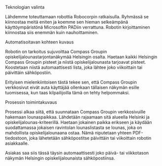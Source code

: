 Teknologian valinta

Lähdemme toteuttamaan robottia Robocorpin ratkaisulla. Ryhmässä se kiinnostaa meitä eniten ja koemme sen hieman selkeämpänä käyttöympäristönä Microsoftin PADiin verrattuna. Robotin kirjoittaminen kiinnostaa siis enemmän kuin nauhoittaminen.

Automatisoitavan kohteen kuvaus

Robotin on tarkoitus sujuvoittaa Compass Groupin opiskelijalounastarjontanäkymää Helsingin osalta. Haetaan kaikki Helsingin Compass Groupin pisteet ja niistä opiskelijalounasta tarjoavat pisteet. Koostetaan niistä automaattisesti lista, joka lähtee joko viikoittain tai päivittäin sähköpostiin.

Erityisen mielenkiintoisen tästä tekee sen, että Compass Groupin verkkosivut eivät auta käyttäjää ollenkaan tällaisen näkymän esille tuomisessa, kun taas kilpailijoilla tämä on tehty helpommaksi.

Prosessin toimintakuvaus

Prosessi alkaa siitä, että suunnataan Compass Groupin verkkosivuille hakemaan lounaspaikkaa. Lähdetään rajaamaan sitä alueella Helsinki ja opiskelijalounas-kriteerillä. Haetaan jokainen paikka erikseen ja käydään suodattamassa jokaisen ravintolan lounaslistasta se lounas, joka on mahdollista opiskelijalounaana ostaa. Nämä niputetaan yhteen PDF-tiedostoon, joka lähetetään sähköpostitse päivittäin tai viikoittain robotin asiakkaalle.

Asiakas saa siis tässä täysin automaattisesti joko päivä- tai viikkotason näkymän Helsingin opiskelijalounaista sähköpostiinsa.
